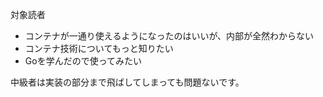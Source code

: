 対象読者
- コンテナが一通り使えるようになったのはいいが、内部が全然わからない
- コンテナ技術についてもっと知りたい
- Goを学んだので使ってみたい

中級者は実装の部分まで飛ばしてしまっても問題ないです。
